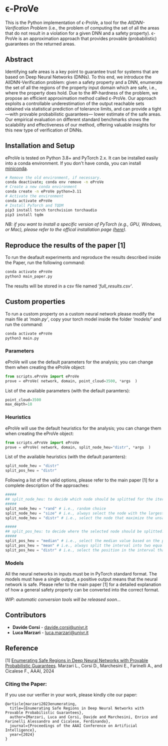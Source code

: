 # ϵ-ProVe

This is the Python implementation of ϵ-ProVe, a tool for the *AllDNN-Verification Problem* (i.e., the problem of computing the set of all the areas that do not result in a violation for a given DNN and a safety property). ϵ-ProVe is an approximation approach that provides  provable (probabilistic) guarantees on the returned areas. 

## Abstract
Identifying safe areas is a key point to guarantee trust for systems that are based on Deep Neural Networks (DNNs). To this end, we introduce the AllDNN-Verification problem: given a safety property and a DNN, enumerate the set of all the regions of the property input domain which are safe, i.e., where the property does hold. Due to the #P-hardness of the problem, we propose an efficient approximation method called ε-ProVe. Our approach exploits a controllable underestimation of the output reachable sets obtained via statistical prediction of tolerance limits, and can provide a tight —with provable probabilistic guarantees— lower estimate of the safe areas. Our empirical evaluation on different standard benchmarks shows the scalability and effectiveness of our method, offering valuable insights for this new type of verification of DNNs.

## Installation and Setup

eProVe is tested on Python 3.8+ and PyTorch 2.x. It can be installed
easily into a conda environment. If you don't have conda, you can install
[miniconda](https://docs.conda.io/en/latest/miniconda.html).

```bash
# Remove the old environment, if necessary.
conda deactivate; conda env remove -n eProVe
# Create a new conda environment
conda create -n eProVe python=3.11
# Activate the environment
conda activate eProVe
# Install PyTorch and TQDM
pip3 install torch torchvision torchaudio
pip3 install tqdm
```

*NB: if you want to install a specific version of PyTorch (e.g., GPU, Windows, or Mac), please refer to the offical installation page ([here](https://pytorch.org)).*

## Reproduce the results of the paper [1]
To run the deafault experiments and reproduce the results described inside the Paper, run the following command:
```bash
conda activate eProVe
python3 main_paper.py
```

The results will be stored in a csv file named *'full_results.csv'*.

## Custom properties
To run a custom property on a custom neural network please modify the main file at *'main.py'*, copy your torch model inside the folder *'models/'* and run the command:
```bash
conda activate eProVe
python3 main.py
```

### Parameters
eProVe will use the default parameters for the analysis; you can change them when creating the eProVe object: 
```python
from scripts.eProVe import eProVe
prove = eProVe( network, domain, point_cloud=3500, *args  )
```

List of the available parameters (with the default paramters):
```python
point_cloud=3500
max_depth=18 
```

### Heuristics
eProVe will use the default heuristics for the analysis; you can change them when creating the eProVe object: 
```python
from scripts.eProVe import eProVe
prove = eProVe( network, domain, split_node_heu="distr", *args  )
```

List of the available heuristics (with the default paramters):
```python
split_node_heu = "distr"
split_pos_heu = "distr"
```

Following a list of the valid options, please refer to the main paper [1] for a complete description of the approaches:
```python
#####
## split_node_heu: to decide which node should be splitted for the iterative refinement loop.
#####
split_node_heu = "rand" # i.e., random choice
split_node_heu = "size" # i.e., always select the node with the largest interval size
split_node_heu = "distr" # i.e., select the node that maximize the unsafe portion of the area (please refer to the main paper for details [1])

#####
## split_pos_heu: to decide where the selected node should be splitted.
#####
split_pos_heu = "median" # i.e., select the median value based on the point cloud collected
split_pos_heu = "mean" # i.e., always split the interval into two equals portion
split_pos_heu = "distr" # i.e., select the position in the interval that maximizes the unsafe portion of the area (please refer to the main paper for details [1])
```

### Models
All the neural networks in inputs must be in PyTorch standard format. The models must have a single output, a positive output means that the neural network is safe. Please refer to the main paper [1] for a detailed explanation of how a general safety property can be converted into the correct format.

*WIP: automatic conversion tools will be released soon...*

## Contributors
*  **Davide Corsi** - davide.corsi@univr.it
*  **Luca Marzari** - luca.marzari@univr.it

## Reference
[1] [Enumerating Safe Regions in Deep Neural Networks with Provable Probabilistic Guarantees](https://arxiv.org/abs/2308.09842).  Marzari L., Corsi D., Marchesini E., Farinelli A., and Cicalese F., AAAI, 2024

### Citing the Paper:
If you use our verifier in your work, please kindly cite our paper:
```
@article{marzari2023enumerating,
  title={Enumerating Safe Regions in Deep Neural Networks with Provable Probabilistic Guarantees},
  author={Marzari, Luca and Corsi, Davide and Marchesini, Enrico and Farinelli Alessandro and Cicalese, Ferdinando},
  journal={Proceedings of the AAAI Conference on Artificial Intelligence},
  year={2024}
}
```
